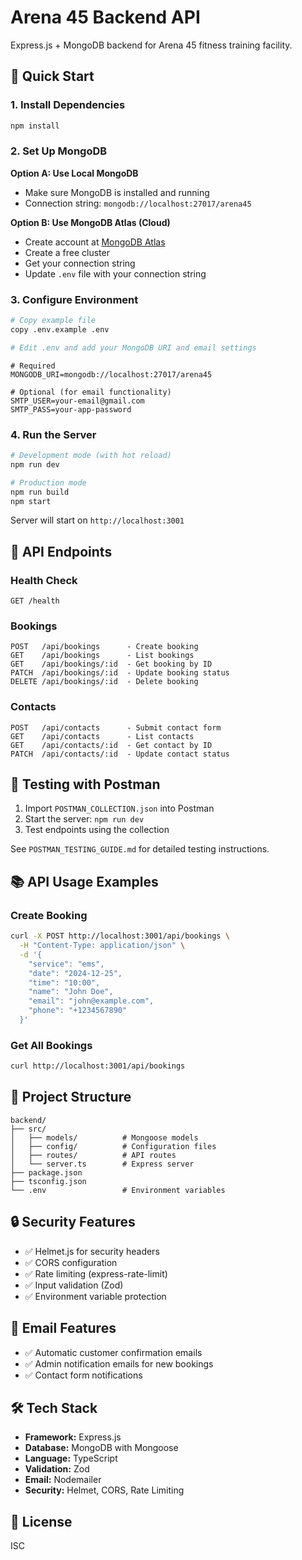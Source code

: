 # Arena 45 Backend API

Express.js + MongoDB backend for Arena 45 fitness training facility.

## 🚀 Quick Start

### 1. Install Dependencies

```bash
npm install
```

### 2. Set Up MongoDB

**Option A: Use Local MongoDB**

- Make sure MongoDB is installed and running
- Connection string: `mongodb://localhost:27017/arena45`

**Option B: Use MongoDB Atlas (Cloud)**

- Create account at [MongoDB Atlas](https://www.mongodb.com/cloud/atlas)
- Create a free cluster
- Get your connection string
- Update `.env` file with your connection string

### 3. Configure Environment

```bash
# Copy example file
copy .env.example .env

# Edit .env and add your MongoDB URI and email settings
```

```env
# Required
MONGODB_URI=mongodb://localhost:27017/arena45

# Optional (for email functionality)
SMTP_USER=your-email@gmail.com
SMTP_PASS=your-app-password
```

### 4. Run the Server

```bash
# Development mode (with hot reload)
npm run dev

# Production mode
npm run build
npm start
```

Server will start on `http://localhost:3001`

## 📡 API Endpoints

### Health Check

```
GET /health
```

### Bookings

```
POST   /api/bookings      - Create booking
GET    /api/bookings      - List bookings
GET    /api/bookings/:id  - Get booking by ID
PATCH  /api/bookings/:id  - Update booking status
DELETE /api/bookings/:id  - Delete booking
```

### Contacts

```
POST   /api/contacts      - Submit contact form
GET    /api/contacts      - List contacts
GET    /api/contacts/:id  - Get contact by ID
PATCH  /api/contacts/:id  - Update contact status
```

## 🧪 Testing with Postman

1. Import `POSTMAN_COLLECTION.json` into Postman
2. Start the server: `npm run dev`
3. Test endpoints using the collection

See `POSTMAN_TESTING_GUIDE.md` for detailed testing instructions.

## 📚 API Usage Examples

### Create Booking

```bash
curl -X POST http://localhost:3001/api/bookings \
  -H "Content-Type: application/json" \
  -d '{
    "service": "ems",
    "date": "2024-12-25",
    "time": "10:00",
    "name": "John Doe",
    "email": "john@example.com",
    "phone": "+1234567890"
  }'
```

### Get All Bookings

```bash
curl http://localhost:3001/api/bookings
```

## 📁 Project Structure

```
backend/
├── src/
│   ├── models/          # Mongoose models
│   ├── config/          # Configuration files
│   ├── routes/          # API routes
│   └── server.ts        # Express server
├── package.json
├── tsconfig.json
└── .env                 # Environment variables
```

## 🔒 Security Features

- ✅ Helmet.js for security headers
- ✅ CORS configuration
- ✅ Rate limiting (express-rate-limit)
- ✅ Input validation (Zod)
- ✅ Environment variable protection

## 📧 Email Features

- ✅ Automatic customer confirmation emails
- ✅ Admin notification emails for new bookings
- ✅ Contact form notifications

## 🛠 Tech Stack

- **Framework:** Express.js
- **Database:** MongoDB with Mongoose
- **Language:** TypeScript
- **Validation:** Zod
- **Email:** Nodemailer
- **Security:** Helmet, CORS, Rate Limiting

## 📝 License

ISC
